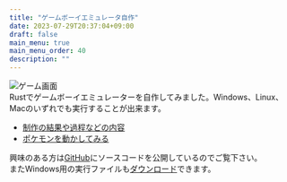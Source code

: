 ```yaml
---
title: "ゲームボーイエミュレータ自作"
date: 2023-07-29T20:37:04+09:00
draft: false
main_menu: true
main_menu_order: 40
description: ""
---
```

![ゲーム画面](/image/2023-07-29-gbemu.png)  
Rustでゲームボーイエミュレーターを自作してみました。Windows、Linux、Macのいずれでも実行することが出来ます。  

- [制作の結果や過程などの内容](https://ginnosumika.blogspot.com/2022/06/gameboy-emulator.html)  
- [ポケモンを動かしてみる](../blog/gamboyエミュレーター/)  

興味のある方は[GitHub](https://github.com/alchg/simple-rustboy)にソースコードを公開しているのでご覧下さい。  
またWindows用の実行ファイルも[ダウンロード](https://github.com/alchg/simple-rustboy/releases/tag/20230701)できます。  
